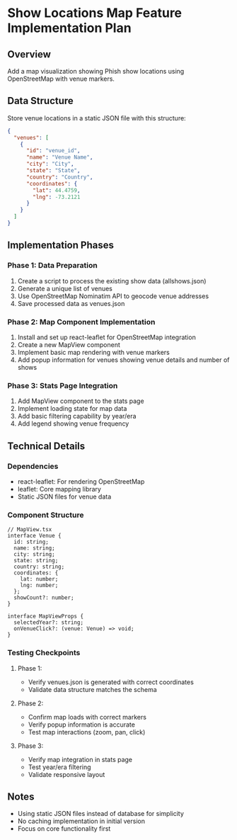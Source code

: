 # Show Locations Map Feature Implementation Plan

## Overview
Add a map visualization showing Phish show locations using OpenStreetMap with venue markers.

## Data Structure
Store venue locations in a static JSON file with this structure:
```json
{
  "venues": [
    {
      "id": "venue_id",
      "name": "Venue Name",
      "city": "City",
      "state": "State",
      "country": "Country",
      "coordinates": {
        "lat": 44.4759,
        "lng": -73.2121
      }
    }
  ]
}
```

## Implementation Phases

### Phase 1: Data Preparation
1. Create a script to process the existing show data (allshows.json)
2. Generate a unique list of venues
3. Use OpenStreetMap Nominatim API to geocode venue addresses
4. Save processed data as venues.json

### Phase 2: Map Component Implementation
1. Install and set up react-leaflet for OpenStreetMap integration
2. Create a new MapView component
3. Implement basic map rendering with venue markers
4. Add popup information for venues showing venue details and number of shows

### Phase 3: Stats Page Integration
1. Add MapView component to the stats page
2. Implement loading state for map data
3. Add basic filtering capability by year/era
4. Add legend showing venue frequency

## Technical Details

### Dependencies
- react-leaflet: For rendering OpenStreetMap
- leaflet: Core mapping library
- Static JSON files for venue data

### Component Structure
```tsx
// MapView.tsx
interface Venue {
  id: string;
  name: string;
  city: string;
  state: string;
  country: string;
  coordinates: {
    lat: number;
    lng: number;
  };
  showCount?: number;
}

interface MapViewProps {
  selectedYear?: string;
  onVenueClick?: (venue: Venue) => void;
}
```

### Testing Checkpoints
1. Phase 1:
   - Verify venues.json is generated with correct coordinates
   - Validate data structure matches the schema

2. Phase 2:
   - Confirm map loads with correct markers
   - Verify popup information is accurate
   - Test map interactions (zoom, pan, click)

3. Phase 3:
   - Verify map integration in stats page
   - Test year/era filtering
   - Validate responsive layout

## Notes
- Using static JSON files instead of database for simplicity
- No caching implementation in initial version
- Focus on core functionality first
